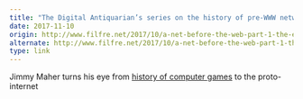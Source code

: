 ```yaml
---
title: "The Digital Antiquarian’s series on the history of pre-WWW networks"
date: 2017-11-10
origin: http://www.filfre.net/2017/10/a-net-before-the-web-part-1-the-establishment-man-and-the-magnificent-rogue/
alternate: http://www.filfre.net/2017/10/a-net-before-the-web-part-1-the-establishment-man-and-the-magnificent-rogue/
type: link
---
```


Jimmy Maher turns his eye from <a href="http://www.filfre.net/sitemap/">history of computer games</a> to the proto-internet
